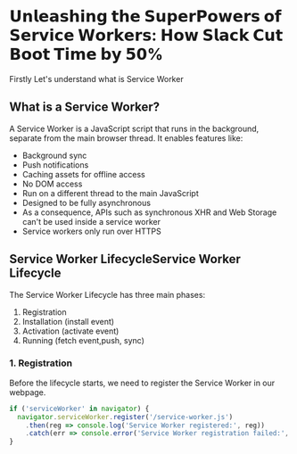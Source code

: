 # 𝗨𝗻𝗹𝗲𝗮𝘀𝗵𝗶𝗻𝗴 𝘁𝗵𝗲 𝗦𝘂𝗽𝗲𝗿𝗣𝗼𝘄𝗲𝗿𝘀 𝗼𝗳 𝗦𝗲𝗿𝘃𝗶𝗰𝗲 𝗪𝗼𝗿𝗸𝗲𝗿𝘀: 𝗛𝗼𝘄 𝗦𝗹𝗮𝗰𝗸 𝗖𝘂𝘁 𝗕𝗼𝗼𝘁 𝗧𝗶𝗺𝗲 𝗯𝘆 𝟱𝟬%

Firstly Let's understand what is Service Worker

## What is a Service Worker?
A Service Worker is a JavaScript script that runs in the background, separate from the main browser thread. It enables features like:
- Background sync
- Push notifications
- Caching assets for offline access
- No DOM access 
- Run on a different thread to the main JavaScript
- Designed to be fully asynchronous 
-  As a consequence, APIs such as synchronous XHR and Web Storage can't be used inside a service worker
- Service workers only run over HTTPS

## Service Worker LifecycleService Worker Lifecycle
The Service Worker Lifecycle has three main phases:
1. Registration
2. Installation (install event)
3. Activation (activate event)
4. Running (fetch event,push, sync)

### 1. Registration
Before the lifecycle starts, we need to register the Service Worker in our webpage.
```javascript
if ('serviceWorker' in navigator) {
  navigator.serviceWorker.register('/service-worker.js')
    .then(reg => console.log('Service Worker registered:', reg))
    .catch(err => console.error('Service Worker registration failed:', err));
}

```

